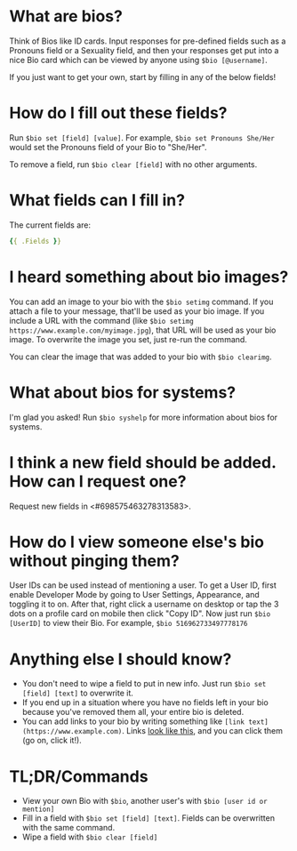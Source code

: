 # What are bios?

Think of Bios like ID cards. Input responses for pre-defined fields such as a Pronouns field or a Sexuality field, and then your responses get put into a nice Bio card which can be viewed by anyone using `$bio [@username]`.

If you just want to get your own, start by filling in any of the below fields!

# How do I fill out these fields?

Run `$bio set [field] [value]`. For example, `$bio set Pronouns She/Her` would set the Pronouns field of your Bio to "She/Her".

To remove a field, run `$bio clear [field]` with no other arguments.

# What fields can I fill in?

The current fields are:

```yml
{{ .Fields }}
```

# I heard something about bio images?

You can add an image to your bio with the `$bio setimg` command. If you attach a file to your message, that'll be used as your bio image. If you include a URL with the command (like `$bio setimg https://www.example.com/myimage.jpg`), that URL will be used as your bio image. To overwrite the image you set, just re-run the command.

You can clear the image that was added to your bio with `$bio clearimg`.

# What about bios for systems?

I'm glad you asked! Run `$bio syshelp` for more information about bios for systems.

# I think a new field should be added. How can I request one?

Request new fields in <#698575463278313583>.

# How do I view someone else's bio without pinging them?

User IDs can be used instead of mentioning a user. To get a User ID, first enable Developer Mode by going to User Settings, Appearance, and toggling it to on. After that, right click a username on desktop or tap the 3 dots on a profile card on mobile then click "Copy ID".
Now just run `$bio [UserID]` to view their Bio. For example, `$bio 516962733497778176`

# Anything else I should know?

- You don't need to wipe a field to put in new info. Just run `$bio set [field] [text]` to overwrite it.
- If you end up in a situation where you have no fields left in your bio because you've removed them all, your entire bio is deleted.
- You can add links to your bio by writing something like `[link text](https://www.example.com)`. Links [look like this](https://www.youtube.com/watch?v=dQw4w9WgXcQ), and you can click them (go on, click it!).

# TL;DR/Commands

- View your own Bio with `$bio`, another user's with `$bio [user id or mention]`
- Fill in a field with `$bio set [field] [text]`. Fields can be overwritten with the same command.
- Wipe a field with `$bio clear [field]`